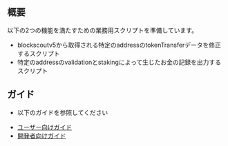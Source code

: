 ## 概要

以下の2つの機能を満たすための業務用スクリプトを準備しています。

- blockscoutv5から取得される特定のaddressのtokenTransferデータを修正するスクリプト
- 特定のaddressのvalidationとstakingによって生じたお金の記録を出力するスクリプト

## ガイド

* 以下のガイドを参照してください

- [ユーザー向けガイド](./doc/%E3%83%A6%E3%83%BC%E3%82%B6%E3%83%BC%E5%90%91%E3%81%91%E3%82%AC%E3%82%A4%E3%83%89.md)
- [開発者向けガイド](./doc/%E9%96%8B%E7%99%BA%E8%80%85%E5%90%91%E3%81%91%E3%82%AC%E3%82%A4%E3%83%89.md)


